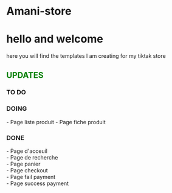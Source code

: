 # Amani-store
 
<h1> hello and welcome </h1>
<p>here you will find the templates I am creating for my tiktak store <p>

<h2 style="color:green;" >  UPDATES </h2>
<h3> TO DO </h3>

<h3> DOING </h3>
- Page liste produit
- Page fiche produit
<h3> DONE </h3>
- Page d'acceuil <br>
- Page de recherche <br>
- Page panier <br>
- Page checkout <br>
- Page fail payment <br>
- Page success payment <br>





